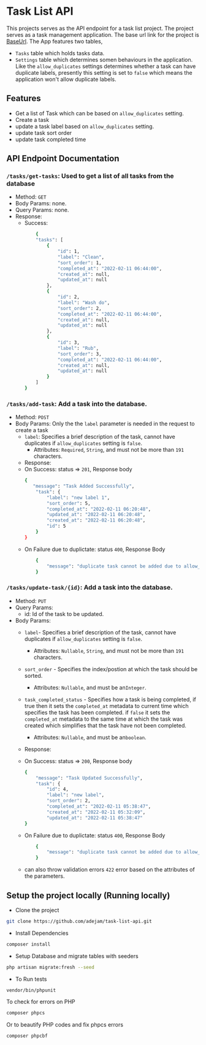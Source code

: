 # Task List API

This projects serves as the API endpoint for a task list project. The project serves as a task management application.
The base url link for the project is [BaseUrl](https://pwg-task-list-api.herokuapp.com/api/). The App features two tables,

- `Tasks` table which holds tasks data.
- `Settings` table which determines somen behaviours in the application. Like the `allow_duplicates` settings determines whether a task can have duplicate labels, presently this setting is set to `false` which means the application won't allow duplicate labels. 

## Features

- Get a list of Task which can be based on `allow_duplicates` setting.
- Create a task
- update a task label based on `allow_duplicates` setting.
- update task sort order
- update task completed time

## API Endpoint Documentation

### `/tasks/get-tasks`: Used to get a list of all tasks from the database
   - Method: `GET`
   - Body Params: none.
   - Query Params: none.
   - Response:
        - Success: 
            ```bash
                {
                "tasks": [
                    {
                        "id": 1,
                        "label": "Clean",
                        "sort_order": 1,
                        "completed_at": "2022-02-11 06:44:00",
                        "created_at": null,
                        "updated_at": null
                    },
                    {
                        "id": 2,
                        "label": "Wash do",
                        "sort_order": 2,
                        "completed_at": "2022-02-11 06:44:00",
                        "created_at": null,
                        "updated_at": null
                    },
                    {
                        "id": 3,
                        "label": "Rub",
                        "sort_order": 3,
                        "completed_at": "2022-02-11 06:44:00",
                        "created_at": null,
                        "updated_at": null
                    }
                ]
            }
            ```
   
###  `/tasks/add-task`: Add a task into the database.
   - Method: `POST`
   - Body Params: Only the the `label` parameter is needed in the request to create a task
        - `label`: Specifies a brief description of the task, cannot have duplicates if `allow_duplicates` setting is `false`.
            - Attributes: `Required`, `String`, and must not be more than `191` characters.
        - Response:
        - On Success: status => `201`,
            Response body
            ```bash
            {
               "message": "Task Added Successfully",
                "task": {
                    "label": "new label 1",
                    "sort_order": 5,
                    "completed_at": "2022-02-11 06:20:48",
                    "updated_at": "2022-02-11 06:20:48",
                    "created_at": "2022-02-11 06:20:48",
                    "id": 5
                }
            }
            ```
        - On Failure due to duplictate: status `400`, 
            Response Body
            ```bash
                {
                    "message": "duplicate task cannot be added due to allow_duplicates settings"
                }
            ```


###  `/tasks/update-task/{id}`: Add a task into the database.
   - Method: `PUT`
   - Query Params:
        - id: Id of the task to be updated.
   - Body Params:
        - `label`- Specifies a brief description of the task, cannot have duplicates if `allow_duplicates` setting is `false`.
            - Attributes: `Nullable`, `String`, and must not be more than `191` characters.

        - `sort_order` - Specifies the index/postion at which the task should be sorted.
            - Attributes: `Nullable`, and must be an`Integer`.

        - `task_completed_status` - Specifies how a task is being completed, if true then it sets the `completed_at` metadata to current time which specifies the task has been completed. if `false` it sets the `completed_at` metadata to the same time at which the task was created which simplifies that the task have not been completed.
            - Attributes: `Nullable`, and must be an`boolean`.

        - Response:
        - On Success: status => `200`,
            Response body
            ```bash
            {
                "message": "Task Updated Successfully",
                "task": {
                    "id": 4,
                    "label": "new label",
                    "sort_order": 2,
                    "completed_at": "2022-02-11 05:38:47",
                    "created_at": "2022-02-11 05:32:09",
                    "updated_at": "2022-02-11 05:38:47"
            }
            ```
        - On Failure due to duplictate: status `400`, 
            Response Body
            ```bash
                {
                    "message": "duplicate task cannot be added due to allow_duplicates settings"
                }
            ```
        - can also throw validation errors `422` error based on the attributes of the parameters.


## Setup the project locally (Running locally)

-   Clone the project

```bash
git clone https://github.com/adejam/task-list-api.git

```

-   Install Dependencies

```bash
composer install
```

- Setup Database and migrate tables with seeders

```bash
php artisan migrate:fresh --seed
```

- To Run tests
```bash
vendor/bin/phpunit
```

To check for errors on PHP

```bash
composer phpcs
```

Or to beautify PHP codes and fix phpcs errors

```bash
composer phpcbf
```
